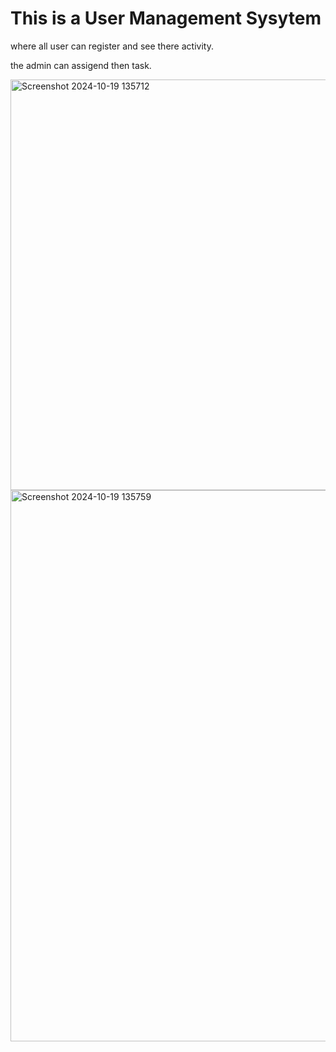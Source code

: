 <h1>This is a User Management Sysytem </h1>

where all user can register and see there activity.

the admin can assigend then task.

<img width="657" alt="Screenshot 2024-10-19 135712" src="https://github.com/user-attachments/assets/64e2e33f-5334-4a7b-9163-81e85448919b">


<img width="882" alt="Screenshot 2024-10-19 135759" src="https://github.com/user-attachments/assets/43cd247b-dad0-407d-9b18-c2a53422c98a">


